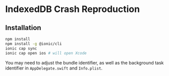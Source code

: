 # IndexedDB Crash Reproduction

## Installation

```bash
npm install
npm install -g @ionic/cli
ionic cap sync
ionic cap open ios # will open Xcode
```

You may need to adjust the bundle identifier, as well as the background task identifier in `AppDelegate.swift` and `Info.plist`.
